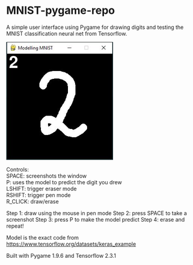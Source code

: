# MNIST-pygame-repo

A simple user interface using Pygame for drawing digits and testing the MNIST classification neural net from Tensorflow.  

![Screenshot](sample.ss.jpg)

Controls:  
SPACE: screenshots the window   
P: uses the model to predict the digit you drew  
LSHIFT: trigger eraser mode  
RSHIFT: trigger pen mode  
R_CLICK: draw/erase

Step 1: draw using the mouse in pen mode
Step 2: press SPACE to take a screenshot
Step 3: press P to make the model predict
Step 4: erase and repeat!

Model is the exact code from https://www.tensorflow.org/datasets/keras_example

Built with Pygame 1.9.6 and Tensorflow 2.3.1
